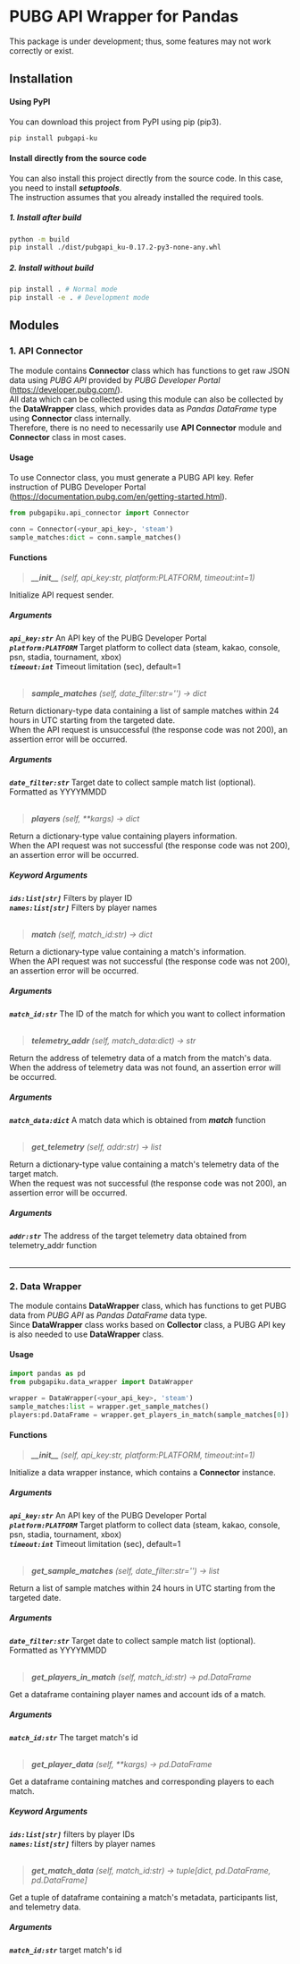 # PUBG API Wrapper for Pandas
This package is under development; thus, some features may not work correctly or exist.   

## Installation
#### Using PyPI
You can download this project from PyPI using pip (pip3).   
```bash
pip install pubgapi-ku
```

#### Install directly from the source code
You can also install this project directly from the source code. In this case, you need to install ***setuptools***.   
The instruction assumes that you already installed the required tools.

##### 1. Install after build
```bash
python -m build
pip install ./dist/pubgapi_ku-0.17.2-py3-none-any.whl
```

##### 2. Install without build
```bash
pip install . # Normal mode
pip install -e . # Development mode
```

## Modules
### 1. API Connector
The module contains **Connector** class which has functions to get raw JSON data using *PUBG API* provided by *PUBG Developer Portal* (https://developer.pubg.com/).   
All data which can be collected using this module can also be collected by the **DataWrapper** class, which provides data as *Pandas DataFrame* type using **Connector** class internally.   
Therefore, there is no need to necessarily use **API Connector** module and **Connector** class in most cases.   

#### Usage
To use Connector class, you must generate a PUBG API key. Refer instruction of PUBG Developer Portal (https://documentation.pubg.com/en/getting-started.html).   
```Python
from pubgapiku.api_connector import Connector

conn = Connector(<your_api_key>, 'steam')
sample_matches:dict = conn.sample_matches()
```
#### Functions
> ***\_\_init\_\_*** *(self, api_key:str, platform:PLATFORM, timeout:int=1)*

Initialize API request sender.   

##### Arguments
***`api_key:str`*** An API key of the PUBG Developer Portal   
***`platform:PLATFORM`*** Target platform to collect data (steam, kakao, console, psn, stadia, tournament, xbox)   
***`timeout:int`*** Timeout limitation (sec), default=1   
&nbsp;

> ***sample_matches*** *(self, date_filter:str='') -> dict*

Return dictionary-type data containing a list of sample matches within 24 hours in UTC starting from the targeted date.   
When the API request is unsuccessful (the response code was not 200), an assertion error will be occurred.   

##### Arguments
***`date_filter:str`*** Target date to collect sample match list (optional). Formatted as YYYYMMDD   
&nbsp;

> ***players*** *(self, \*\*kargs) -> dict*

Return a dictionary-type value containing players information.   
When the API request was not successful (the response code was not 200), an assertion error will be occurred.   

##### Keyword Arguments
***`ids:list[str]`*** Filters by player ID   
***`names:list[str]`*** Filters by player names   
&nbsp;

> ***match*** *(self, match_id:str) -> dict*

Return a dictionary-type value containing a match's information.   
When the API request was not successful (the response code was not 200), an assertion error will be occurred.   

##### Arguments
***`match_id:str`*** The ID of the match for which you want to collect information   
&nbsp;

> ***telemetry_addr*** *(self, match_data:dict) -> str*

Return the address of telemetry data of a match from the match's data.   
When the address of telemetry data was not found, an assertion error will be occurred.   

##### Arguments
***`match_data:dict`*** A match data which is obtained from ***match*** function   
&nbsp;

> ***get_telemetry*** *(self, addr:str) -> list*

Return a dictionary-type value containing a match's telemetry data of the target match.   
When the request was not successful (the response code was not 200), an assertion error will be occurred.   

##### Arguments
***`addr:str`*** The address of the target telemetry data obtained from telemetry_addr function   
&nbsp;

---
### 2. Data Wrapper
The module contains **DataWrapper** class, which has functions to get PUBG data from *PUBG API* as *Pandas DataFrame* data type.   
Since **DataWrapper** class works based on **Collector** class, a PUBG API key is also needed to use **DataWrapper** class.   

#### Usage
```Python
import pandas as pd
from pubgapiku.data_wrapper import DataWrapper

wrapper = DataWrapper(<your_api_key>, 'steam')
sample_matches:list = wrapper.get_sample_matches()
players:pd.DataFrame = wrapper.get_players_in_match(sample_matches[0])
```
#### Functions
> ***\_\_init\_\_*** *(self, api_key:str, platform:PLATFORM, timeout:int=1)*

Initialize a data wrapper instance, which contains a **Connector** instance.   

##### Arguments
***`api_key:str`*** An API key of the PUBG Developer Portal   
***`platform:PLATFORM`*** Target platform to collect data (steam, kakao, console, psn, stadia, tournament, xbox)   
***`timeout:int`*** Timeout limitation (sec), default=1   
&nbsp;

> ***get_sample_matches*** *(self, date_filter:str='') -> list*

Return a list of sample matches within 24 hours in UTC starting from the targeted date.   

##### Arguments
***`date_filter:str`*** Target date to collect sample match list (optional). Formatted as YYYYMMDD   
&nbsp;

> ***get_players_in_match*** *(self, match_id:str) -> pd.DataFrame*

Get a dataframe containing player names and account ids of a match.   

##### Arguments
***`match_id:str`*** The target match's id   
&nbsp;

> ***get_player_data*** *(self, \*\*kargs) -> pd.DataFrame*

Get a dataframe containing matches and corresponding players to each match.   

##### Keyword Arguments
***`ids:list[str]`*** filters by player IDs   
***`names:list[str]`*** filters by player names   
&nbsp;

> ***get_match_data*** *(self, match_id:str) -> tuple[dict, pd.DataFrame, pd.DataFrame]*

Get a tuple of dataframe containing a match's metadata, participants list, and telemetry data.   

##### Arguments
***`match_id:str`*** target match's id   
&nbsp;